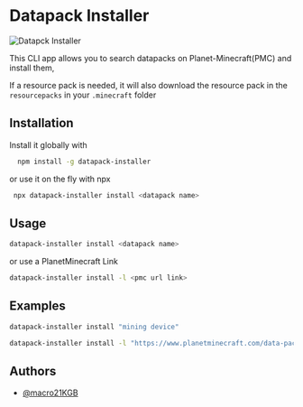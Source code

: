 # Datapack Installer

![Datapck Installer](https://user-images.githubusercontent.com/37043239/202900249-33f71abd-a799-4e22-b55f-1540c0bb19e4.gif)


This CLI app allows you to search datapacks on Planet-Minecraft(PMC) and install them, 

If a resource pack is needed, it will also download the resource pack in the `resourcepacks` in your `.minecraft` folder 

## Installation

Install it globally with

```bash
  npm install -g datapack-installer
```
or use it on the fly with npx

```bash
 npx datapack-installer install <datapack name>
```
## Usage

```bash
datapack-installer install <datapack name>
```
or use a PlanetMinecraft Link

```bash
datapack-installer install -l <pmc url link>
```
## Examples

```bash
datapack-installer install "mining device"
```
```bash
datapack-installer install -l "https://www.planetminecraft.com/data-pack/mining-device/"
```

## Authors

- [@macro21KGB](https://mariodeluca.netlify.app/)

